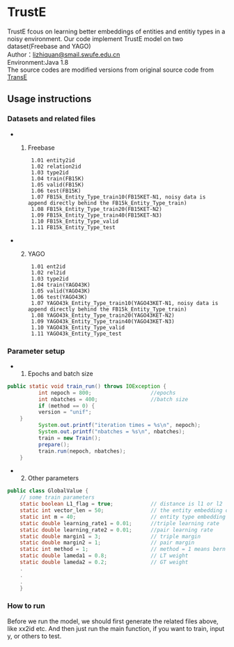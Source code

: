 # TrustE
TrustE fcous on learning better embeddings of entities and entitiy types in a noisy environment. Our code implement TrustE model on two dataset(Freebase and YAGO)  
Author：lizhiquan@smail.swufe.edu.cn  
Environment:Java 1.8  
The source codes are modified versions from original source code from [TransE](https://github.com/MaximTian/TransX)  
## Usage instructions
### Datasets and related files  
* 1. Freebase  

          1.01 entity2id  
          1.02 relation2id  
          1.03 type2id  
          1.04 train(FB15K)  
          1.05 valid(FB15K)  
          1.06 test(FB15K)  
          1.07 FB15k_Entity_Type_train10(FB15KET-N1, noisy data is append directly behind the FB15k_Entity_Type_train)  
          1.08 FB15k_Entity_Type_train20(FB15KET-N2)  
          1.09 FB15k_Entity_Type_train40(FB15KET-N3)  
          1.10 FB15k_Entity_Type_valid  
          1.11 FB15k_Entity_Type_test  
* 2. YAGO  

          1.01 ent2id
          1.02 rel2id
          1.03 type2id
          1.04 train(YAGO43K)
          1.05 valid(YAGO43K)
          1.06 test(YAGO43K)
          1.07 YAGO43k_Entity_Type_train10(YAGO43KET-N1, noisy data is append directly behind the FB15k_Entity_Type_train)
          1.08 YAGO43k_Entity_Type_train20(YAGO43KET-N2)
          1.09 YAGO43k_Entity_Type_train40(YAGO43KET-N3)
          1.10 YAGO43k_Entity_Type_valid
          1.11 YAGO43k_Entity_Type_test
### Parameter setup  
* 1. Epochs and batch size  
```Java
public static void train_run() throws IOException {
          int nepoch = 800;                   //epochs
          int nbatches = 400;                 //batch size
          if (method == 0) {
          version = "unif";
    }
          System.out.printf("iteration times = %s\n", nepoch);
          System.out.printf("nbatches = %s\n", nbatches);
          train = new Train();
          prepare();
          train.run(nepoch, nbatches);
    }
```
* 2. Other parameters
```Java
public class GlobalValue {
    // some train parameters
    static boolean L1_flag = true;            // distance is l1 or l2
    static int vector_len = 50;               // the entity embedding dimension
    static int m = 40;                        // entity type embedding dimension
    static double learning_rate1 = 0.01;      //triple learning rate
    static double learning_rate2 = 0.01;      //pair learning rate
    static double margin1 = 3;                // triple margin
    static double margin2 = 1;                // pair margin
    static int method = 1;                    // method = 1 means bern version, else unif version
    static double lameda1 = 0.8;              // LT weight
    static double lameda2 = 0.2;              // GT weight
    .
    .
    .
    }
```
### How to run  
Before we run the model, we should first generate the related files above, like xx2id etc. And then just run the main function, if you want to train, input y, or others to test.
